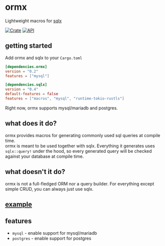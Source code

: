 # ormx
Lightweight macros for [sqlx](https://github.com/launchbadge/sqlx)    

[![Crate](https://img.shields.io/crates/v/ormx.svg)](https://crates.io/crates/ormx)
[![API](https://docs.rs/ormx/badge.svg)](https://docs.rs/ormx)
## getting started
Add ormx and sqlx to your `Cargo.toml`
```toml
[dependencies.ormx]
version = "0.2"
features = ["mysql"]

[dependencies.sqlx]
version = "0.4"
default-features = false
features = ["macros", "mysql", "runtime-tokio-rustls"]
```
Right now, ormx supports mysql/mariadb and postgres.
## what does it do? 
ormx provides macros for generating commonly used sql queries at compile time.  
ormx is meant to be used together with sqlx. Everything it generates uses `sqlx::query!` under the hood, so every generated query will be checked against your database at compile time.  
## what doesn't it do?
ormx is not a full-fledged ORM nor a query builder. For everything except simple CRUD, you can always just use sqlx.  
## [example](https://github.com/NyxCode/ormx/tree/master/example/src/main.rs)
## features
- `mysql` -  enable support for mysql/mariadb  
- `postgres` - enable support for postgres  
